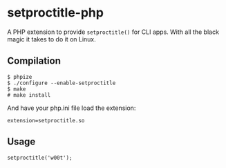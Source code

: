 setproctitle-php
================

A PHP extension to provide `setproctitle()` for CLI apps.
With all the black magic it takes to do it on Linux.

Compilation
-----------

    $ phpize
    $ ./configure --enable-setproctitle
    $ make
    # make install

And have your php.ini file load the extension:

    extension=setproctitle.so

Usage
-----

    setproctitle('w00t');

